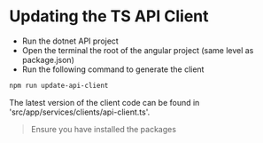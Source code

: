 # Updating the TS API Client

- Run the dotnet API project
- Open the terminal the root of the angular project (same level as package.json)
- Run the following command to generate the client

```bash
npm run update-api-client
```

The latest version of the client code can be found in 'src/app/services/clients/api-client.ts'.

> Ensure you have installed the packages
